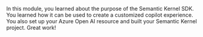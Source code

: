 In this module, you learned about the purpose of the Semantic Kernel SDK. You learned how it can be used to create a customized copilot experience. You also set up your Azure Open AI resource and built your Semantic Kernel project. Great work!